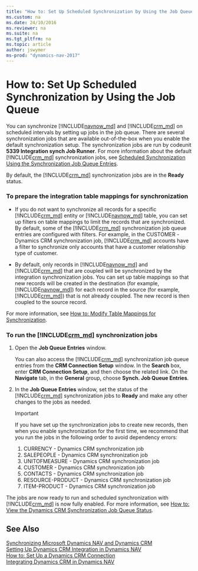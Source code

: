 ```yaml
---
title: "How to: Set Up Scheduled Synchronization by Using the Job Queue"
ms.custom: na
ms.date: 24/10/2016
ms.reviewer: na
ms.suite: na
ms.tgt_pltfrm: na
ms.topic: article
author: jswymer
ms-prod: "dynamics-nav-2017"
---
```

# How to: Set Up Scheduled Synchronization by Using the Job Queue

You can synchronize [!INCLUDE[navnow_md](includes/navnow_md.md)] and [!INCLUDE[crm_md](includes/crm_md.md)] on scheduled intervals by setting up jobs in the job queue. There are several synchronization jobs that are available out\-of\-the\-box when you enable the default synchronization setup. The synchronization jobs are run by codeunit **5339 Integration synch Job Runner**. For more information about the default [!INCLUDE[crm_md](includes/crm_md.md)] synchronization jobs, see [Scheduled Synchronization Using the Synchronization Job Queue Entries](Scheduled-Synchronization-Using-the-Synchronization-Job-Queue-Entries.md).  

 By default, the [!INCLUDE[crm_md](includes/crm_md.md)] synchronization jobs are in the **Ready** status.  

### To prepare the integration table mappings for synchronization  

-   If you do not want to synchronize all records for a specific [!INCLUDE[crm_md](includes/crm_md.md)] entity or [!INCLUDE[navnow_md](includes/navnow_md.md)] table, you can set up filters on table mappings to limit the records that are synchronized. By default, some of the [!INCLUDE[crm_md](includes/crm_md.md)] synchronization job queue entries are configured with filters. For example, in the CUSTOMER \-Dynamics CRM synchronization job, [!INCLUDE[crm_md](includes/crm_md.md)] accounts have a filter to synchronize only accounts that have a customer relationship type of customer.  

-   By default, only records in [!INCLUDE[navnow_md](includes/navnow_md.md)] and [!INCLUDE[crm_md](includes/crm_md.md)] that are coupled will be synchronized by the integration synchronization jobs. You can set up table mappings so that new records will be created in the destination \(for example, [!INCLUDE[navnow_md](includes/navnow_md.md)]\) for each record in the source \(for example, [!INCLUDE[crm_md](includes/crm_md.md)]\) that is not already coupled. The new record is then coupled to the source record.  

For more information, see [How to: Modify Table Mappings for Synchronization](How-to-Modify-Table-Mappings-for-Synchronization.md).  

### To run the [!INCLUDE[crm_md](includes/crm_md.md)] synchronization jobs  

1.  Open the **Job Queue Entries** window.  

     You can also access the [!INCLUDE[crm_md](includes/crm_md.md)] synchronization job queue entries from the **CRM Connection Setup** window. In the **Search** box, enter **CRM Connection Setup**, and then choose the related link. On the **Navigate** tab, in the **General** group, choose **Synch. Job Queue Entries**.  

2.  In the **Job Queue Entries** window, set the status of the [!INCLUDE[crm_md](includes/crm_md.md)] synchronization jobs to **Ready** and make any other changes to the jobs as needed.  

    > [!IMPORTANT]  
    >  If you have set up the synchronization jobs to create new records, then when you enable synchronization for the first time, we recommend that you run the jobs in the following order to avoid dependency errors:  
    >   
    > 1.  CURRENCY \- Dynamics CRM synchronization job  
    > 2.  SALEPEOPLE \- Dynamics CRM synchronization job  
    > 3.  UNITOFMEASURE \- Dynamics CRM synchronization job  
    > 4.  CUSTOMER \- Dynamics CRM synchronization job  
    > 5.  CONTACTS \- Dynamics CRM synchronization job  
    > 6.  RESOURCE\-PRODUCT \- Dynamics CRM synchronization job  
    > 7.  ITEM\-PRODUCT \- Dynamics CRM synchronization job  

<!-- removed for NAV 2017 3.  Activate a job queue to run the synchronization jobs.  

     For more information, see [How to: Set Up Job Queues](../Topic/How-to:-Set-Up-Job-Queues.md).  -->

The jobs are now ready to run and scheduled synchronization with [!INCLUDE[crm_md](includes/crm_md.md)] is now fully enabled. For more information, see [How to: View the Dynamics CRM Synchronization Job Queue Status](How-to-View-the-Dynamics-CRM-Synchronization-Job-Queue-Status.md).  

## See Also  
[Synchronizing Microsoft Dynamics NAV and Dynamics CRM](Synchronizing-Dynamics-NAV-and-Dynamics-CRM.md)   
[Setting Up Dynamics CRM Integration in Dynamics NAV](Setting-Up-Dynamics-CRM-Integration-in-Dynamics-NAV.md)   
[How to: Set Up a Dynamics CRM Connection](How-to-Set-Up-a-Dynamics-CRM-Connection.md)    
[Integrating Dynamics CRM in Dynamics NAV](Integrating-Dynamics-CRM-in-Dynamics-NAV.md)   
